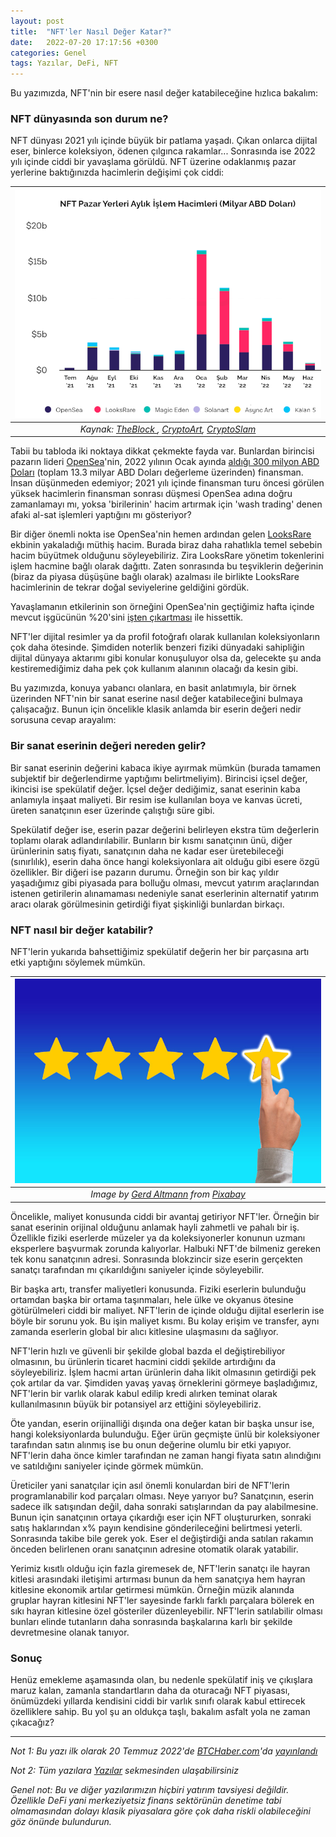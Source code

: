```yaml
---
layout: post
title:  "NFT'ler Nasıl Değer Katar?"
date:   2022-07-20 17:17:56 +0300
categories: Genel
tags: Yazılar, DeFi, NFT
---
```



Bu yazımızda, NFT'nin bir esere nasıl değer katabileceğine hızlıca bakalım: 

### NFT dünyasında son durum ne?
NFT dünyası 2021 yılı içinde büyük bir patlama yaşadı. Çıkan onlarca dijital eser, binlerce koleksiyon, ödenen çılgınca rakamlar... Sonrasında ise 2022 yılı içinde ciddi bir yavaşlama görüldü. NFT üzerine odaklanmış pazar yerlerine baktığınızda hacimlerin değişimi çok ciddi:

| ![nft_pazar_yerleri](/assets/marketplaces_2207_v2_800.png)|
|:--:| 
| *Kaynak: [TheBlock ](https://www.theblock.co/data/nft-non-fungible-tokens/marketplaces), [CryptoArt](https://cryptoart.io/),  [CryptoSlam](https://cryptoslam.io/)*|

Tabii bu tabloda iki noktaya dikkat çekmekte fayda var. Bunlardan birincisi pazarın lideri [OpenSea](https://opensea.io/)'nin, 2022 yılının Ocak ayında [aldığı 300 milyon ABD Doları](https://opensea.io/blog/announcements/announcing-openseas-new-funding/) (toplam 13.3 milyar ABD Doları değerleme üzerinden) finansman. İnsan düşünmeden edemiyor; 2021 yılı içinde finansman turu öncesi görülen yüksek hacimlerin finansman sonrası düşmesi OpenSea adına doğru zamanlamayı mı, yoksa 'birilerinin' hacim artırmak için 'wash trading' denen afaki al-sat işlemleri yaptığını mı gösteriyor? 

Bir diğer önemli nokta ise OpenSea'nin hemen ardından gelen [LooksRare](https://looksrare.org/) ekbinin yakaladığı müthiş hacim. Burada biraz daha rahatlıkla temel sebebin hacim büyütmek olduğunu söyleyebiliriz. Zira LooksRare yönetim tokenlerini işlem hacmine bağlı olarak dağıttı. Zaten sonrasında bu teşviklerin değerinin (biraz da piyasa düşüşüne bağlı olarak) azalması ile birlikte LooksRare hacimlerinin de tekrar doğal seviyelerine geldiğini gördük.

Yavaşlamanın etkilerinin son örneğini OpenSea'nin geçtiğimiz hafta içinde mevcut işgücünün %20'sini [işten çıkartması](https://twitter.com/dfinzer/status/1547648521607659522) ile hissettik. 

NFT'ler dijital resimler ya da profil fotoğrafı olarak kullanılan koleksiyonların çok daha ötesinde. Şimdiden noterlik benzeri fiziki dünyadaki sahipliğin dijital dünyaya aktarımı gibi konular konuşuluyor olsa da, gelecekte şu anda kestiremediğimiz daha pek çok kullanım alanının olacağı da kesin gibi. 

Bu yazımızda, konuya yabancı olanlara, en basit anlatımıyla, bir örnek üzerinden NFT'nin bir sanat eserine nasıl değer katabileceğini bulmaya çalışacağız. Bunun için öncelikle klasik anlamda bir eserin değeri nedir sorusuna cevap arayalım:

### Bir sanat eserinin değeri nereden gelir?

Bir sanat eserinin değerini kabaca ikiye ayırmak mümkün (burada tamamen subjektif bir değerlendirme yaptığımı belirtmeliyim). Birincisi içsel değer, ikincisi ise spekülatif değer. İçsel değer dediğimiz, sanat eserinin kaba anlamıyla inşaat maliyeti. Bir resim ise kullanılan boya ve kanvas ücreti, üreten sanatçının eser üzerinde çalıştığı süre gibi. 

Spekülatif değer ise, eserin pazar değerini belirleyen ekstra tüm değerlerin toplamı olarak adlandırılabilir. Bunların bir kısmı sanatçının ünü, diğer ürünlerinin satış fiyatı, sanatçının daha ne kadar eser üretebileceği (sınırlılık), eserin daha önce hangi koleksiyonlara ait olduğu gibi esere özgü özellikler. Bir diğeri ise pazarın durumu. Örneğin son bir kaç yıldır yaşadığımız gibi piyasada para bolluğu olması, mevcut yatırım araçlarından istenen getirilerin alınamaması nedeniyle sanat eserlerinin alternatif yatırım aracı olarak görülmesinin getirdiği fiyat şişkinliği bunlardan birkaçı. 

### NFT nasıl bir değer katabilir?

NFT'lerin yukarıda bahsettiğimiz spekülatif değerin her bir parçasına artı etki yaptığını söylemek mümkün. 

| ![finger](/assets/finger-3530353_800.jpg)|
|:--:| 
| *Image by [Gerd Altmann](https://pixabay.com/users/geralt-9301/) from [Pixabay](https://pixabay.com/)*|

Öncelikle, maliyet konusunda ciddi bir avantaj getiriyor NFT'ler. Örneğin bir sanat eserinin orijinal olduğunu anlamak hayli zahmetli ve pahalı bir iş. Özellikle fiziki eserlerde müzeler ya da koleksiyonerler konunun uzmanı eksperlere başvurmak zorunda kalıyorlar. Halbuki NFT'de bilmeniz gereken tek konu sanatçının adresi. Sonrasında blokzincir size eserin gerçekten sanatçı tarafından mı çıkarıldığını saniyeler içinde söyleyebilir. 

Bir başka artı, transfer maliyetleri konusunda. Fiziki eserlerin bulunduğu ortamdan başka bir ortama taşınmaları, hele ülke ve okyanus ötesine götürülmeleri ciddi bir maliyet. NFT'lerin de içinde olduğu dijital eserlerin ise böyle bir sorunu yok. Bu işin maliyet kısmı. Bu kolay erişim ve transfer, aynı zamanda eserlerin global bir alıcı kitlesine ulaşmasını da sağlıyor. 

NFT'lerin hızlı ve güvenli bir şekilde global bazda el değiştirebiliyor olmasının, bu ürünlerin ticaret hacmini ciddi şekilde artırdığını da söyleyebiliriz. İşlem hacmi artan ürünlerin daha likit olmasının getirdiği pek çok artılar da var. Şimdiden yavaş yavaş örneklerini görmeye başladığımız, NFT'lerin bir varlık olarak kabul edilip kredi alırken teminat olarak kullanılmasının büyük bir potansiyel arz ettiğini söyleyebiliriz. 

Öte yandan, eserin orijinalliği dışında ona değer katan bir başka unsur ise, hangi koleksiyonlarda bulunduğu. Eğer ürün geçmişte ünlü bir koleksiyoner tarafından satın alınmış ise bu onun değerine olumlu bir etki yapıyor. NFT'lerin daha önce kimler tarafından ne zaman hangi fiyata satın alındığını ve satıldığını saniyeler içinde görmek mümkün. 

Üreticiler yani sanatçılar için asıl önemli konulardan biri de NFT'lerin programlanabilir kod parçaları olması. Neye yarıyor bu? Sanatçının, eserin sadece ilk satışından değil, daha sonraki satışlarından da pay alabilmesine. Bunun için sanatçının ortaya çıkardığı eser için NFT oluştururken, sonraki satış haklarından x% payın kendisine gönderileceğini belirtmesi yeterli. Sonrasında takibe bile gerek yok. Eser el değiştirdiği anda satılan rakamın önceden belirlenen oranı sanatçının adresine otomatik olarak yatabilir. 

Yerimiz kısıtlı olduğu için fazla giremesek de, NFT'lerin sanatçı ile hayran kitlesi arasındaki iletişimi artırması bunun da hem sanatçıya hem hayran kitlesine ekonomik artılar getirmesi mümkün. Örneğin müzik alanında gruplar hayran kitlesini NFT'ler sayesinde farklı farklı parçalara bölerek en sıkı hayran kitlesine özel gösteriler düzenleyebilir. NFT'lerin satılabilir olması bunları elinde tutanların daha sonrasında başkalarına karlı bir şekilde devretmesine olanak tanıyor. 

### Sonuç 

Henüz emekleme aşamasında olan, bu nedenle spekülatif iniş ve çıkışlara maruz kalan, zamanla standartların daha da oturacağı NFT piyasası, önümüzdeki yıllarda kendisini ciddi bir varlık sınıfı olarak kabul ettirecek özelliklere sahip. Bu yol şu an oldukça taşlı, bakalım asfalt yola ne zaman çıkacağız?


---

*Not 1: Bu yazı ilk olarak 20 Temmuz 2022'de [BTCHaber.com](https://www.btchaber.com/)'da [yayınlandı]()*

*Not 2: Tüm yazılara [Yazılar](/articles/) sekmesinden ulaşabilirsiniz*

*Genel not: Bu ve diğer yazılarımızın hiçbiri yatırım tavsiyesi değildir. Özellikle DeFi yani merkeziyetsiz finans sektörünün denetime tabi olmamasından dolayı klasik piyasalara göre çok daha riskli olabileceğini göz önünde bulundurun.*
